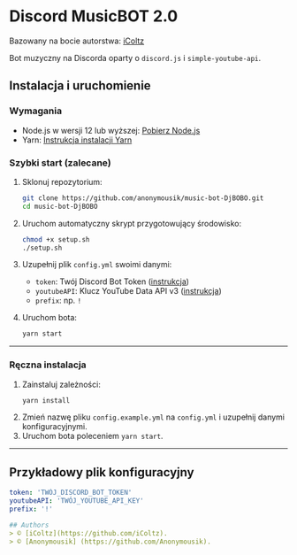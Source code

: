 # Discord MusicBOT 2.0
Bazowany na bocie autorstwa: [iColtz](https://github.com/iColtz)

Bot muzyczny na Discorda oparty o `discord.js` i `simple-youtube-api`.

## Instalacja i uruchomienie

### Wymagania

- Node.js w wersji 12 lub wyższej: [Pobierz Node.js](https://nodejs.org/)
- Yarn: [Instrukcja instalacji Yarn](https://yarnpkg.com/getting-started/install)

### Szybki start (zalecane)

1. Sklonuj repozytorium:
    ```bash
    git clone https://github.com/anonymousik/music-bot-DjBOBO.git
    cd music-bot-DjBOBO
    ```

2. Uruchom automatyczny skrypt przygotowujący środowisko:
    ```bash
    chmod +x setup.sh
    ./setup.sh
    ```

3. Uzupełnij plik `config.yml` swoimi danymi:
    - `token`: Twój Discord Bot Token ([instrukcja](https://discordjs.guide/preparations/setting-up-a-bot-application.html#creating-your-bot))
    - `youtubeAPI`: Klucz YouTube Data API v3 ([instrukcja](https://developers.google.com/youtube/v3/getting-started))
    - `prefix`: np. `!`

4. Uruchom bota:
    ```bash
    yarn start
    ```

---

### Ręczna instalacja

1. Zainstaluj zależności:
    ```bash
    yarn install
    ```
2. Zmień nazwę pliku `config.example.yml` na `config.yml` i uzupełnij danymi konfiguracyjnymi.
3. Uruchom bota poleceniem `yarn start`.

---

## Przykładowy plik konfiguracyjny

```yaml
token: 'TWÓJ_DISCORD_BOT_TOKEN'
youtubeAPI: 'TWÓJ_YOUTUBE_API_KEY'
prefix: '!'

## Authors
> © [iColtz](https://github.com/iColtz).
> © [Anonymousik] (https://github.com/Anonymousik).